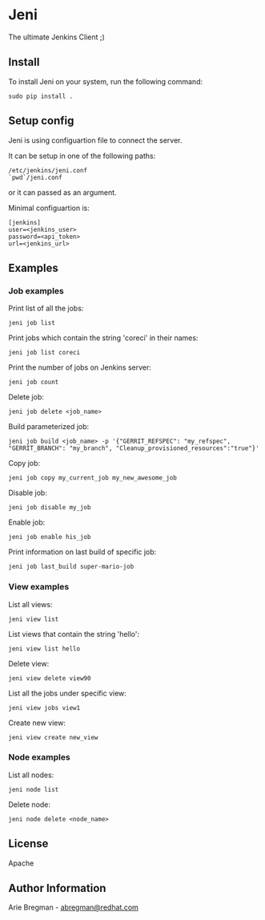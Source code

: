 Jeni
====

The ultimate Jenkins Client ;)

Install
-------

To install Jeni on your system, run the following command:

    sudo pip install .

Setup config
------------

Jeni is using configuartion file to connect the server.

It can be setup in one of the following paths:

    /etc/jenkins/jeni.conf
    `pwd`/jeni.conf

or it can passed as an argument.

Minimal configuartion is:

    [jenkins]
    user=<jenkins_user>
    password=<api_token>
    url=<jenkins_url>

Examples
--------

### Job examples

Print list of all the jobs:

    jeni job list

Print jobs which contain the string 'coreci' in their names:

    jeni job list coreci

Print the number of jobs on Jenkins server:

    jeni job count

Delete job:
   
    jeni job delete <job_name>

Build parameterized job:

    jeni job build <job_name> -p '{"GERRIT_REFSPEC": "my_refspec", "GERRIT_BRANCH": "my_branch", "Cleanup_provisioned_resources":"true"}'

Copy job:

    jeni job copy my_current_job my_new_awesome_job

Disable job:

    jeni job disable my_job

Enable job:

    jeni job enable his_job

Print information on last build of specific job:

    jeni job last_build super-mario-job

### View examples

List all views:

    jeni view list

List views that contain the string 'hello':

    jeni view list hello

Delete view:

    jeni view delete view90 

List all the jobs under specific view:

    jeni view jobs view1

Create new view:

    jeni view create new_view

### Node examples

List all nodes:

    jeni node list

Delete node:

    jeni node delete <node_name>

License
-------

Apache

Author Information
------------------

Arie Bregman - abregman@redhat.com
